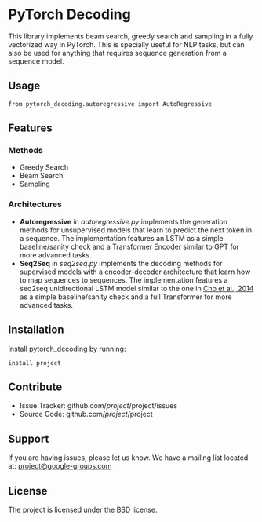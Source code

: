 # PyTorch Decoding

This library implements beam search, greedy search and sampling in a fully vectorized way in PyTorch. This is specially useful for NLP tasks, but can also be used for anything that requires sequence generation from a sequence model.

## Usage

    from pytorch_decoding.autoregressive import AutoRegressive

## Features

### Methods

* Greedy Search
* Beam Search
* Sampling

### Architectures

* **Autoregressive** in *autoregressive.py* implements the generation methods for unsupervised models that learn to predict the next token in a sequence. The implementation features an LSTM as a simple baseline/sanity check and a Transformer Encoder similar to [GPT](https://s3-us-west-2.amazonaws.com/openai-assets/research-covers/language-unsupervised/language_understanding_paper.pdf) for more advanced tasks.
* **Seq2Seq** in *seq2seq.py* implements the decoding methods for supervised models with a encoder-decoder architecture that learn how to map sequences to sequences. The implementation features a seq2seq unidirectional LSTM model similar to the one in [Cho et al., 2014](https://arxiv.org/abs/1406.1078) as a simple baseline/sanity check and a full Transformer for more advanced tasks.

## Installation

Install pytorch_decoding by running:

    install project

## Contribute

- Issue Tracker: github.com/$project/$project/issues
- Source Code: github.com/$project/$project

## Support

If you are having issues, please let us know.
We have a mailing list located at: project@google-groups.com

## License

The project is licensed under the BSD license.
